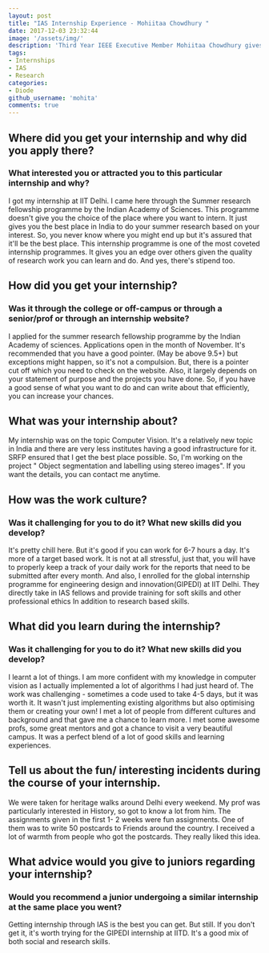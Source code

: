 ```yaml
---
layout: post
title: "IAS Internship Experience - Mohiitaa Chowdhury "
date: 2017-12-03 23:32:44
image: '/assets/img/'
description: 'Third Year IEEE Executive Member Mohiitaa Chowdhury gives advice on how to apply and look out for research internships.'
tags:
- Internships
- IAS
- Research
categories:
- Diode
github_username: 'mohita'
comments: true
---
```


## Where did you get your internship and why did you apply there? 
### What interested you or attracted you to this particular internship and why?

I got my internship at IIT Delhi. I came here through the Summer research fellowship programme by the Indian Academy of Sciences. This programme doesn't give you the choice of the place where you want to intern. It just gives you the best place in India to do your summer research based on your interest. So, you never know where you might end up but it's assured that it'll be the best place. This internship programme is one of the most coveted internship programmes. It gives you an edge over others given the quality of research work you can learn and do. And yes, there's stipend too. 

## How did you get your internship? 
### Was it through the college or off-campus or through a senior/prof or through an internship website?

I applied for the summer research fellowship programme by the Indian Academy of sciences. Applications open in the month of November. It's recommended that you have a good pointer. (May be above 9.5+) but exceptions might happen, so it's not a compulsion. But, there is a pointer cut off which you need to check on the website. Also, it largely depends on your statement of purpose and the projects you have done. So, if you have a good sense of what you want to do and can write about that efficiently, you can increase your chances. 

## What was your internship about?

My internship was on the topic Computer Vision. It's a relatively new topic in India and there are very less institutes having a good infrastructure for it. SRFP ensured that I get the best place possible. So, I'm working on the project " Object segmentation and labelling using stereo images". If you want the details, you can contact me anytime.

## How was the work culture?
### Was it challenging for you to do it? What new skills did you develop?

It's pretty chill here. But it's good if you can work for 6-7 hours a day. It's more of a target based work. It is not at all stressful, just that, you will have to properly keep a track of your daily work for the reports that need to be submitted after every month. And also, I enrolled for the global internship programme for engineering design and innovation(GIPEDI) at IIT Delhi. They directly take in IAS fellows and provide training for soft skills and other professional ethics In addition to research based skills. 

## What did you learn during the internship? 
### Was it challenging for you to do it? What new skills did you develop?

I learnt a lot of things. I am more confident with my knowledge in computer vision as I actually implemented a lot of algorithms I had just heard of. The work was challenging - sometimes a code used to take 4-5 days, but it was worth it. It wasn't just implementing existing algorithms but also optimising them or creating your own! I met a lot of people from different cultures and background and that gave me a chance to learn more. I met some awesome profs, some great mentors and got a chance to visit a very beautiful campus. It was a perfect blend of a lot of good skills and learning experiences. 

## Tell us about the fun/ interesting incidents during the course of your internship.

We were taken for heritage walks around Delhi every weekend. My prof was particularly interested in History, so got to know a lot from him. The assignments given in the first 1- 2 weeks were fun assignments. One of them was to write 50 postcards to Friends around the country. I received a lot of warmth from people who got the postcards. They really liked this idea. 

## What advice would you give to juniors regarding your internship?
### Would you recommend a junior undergoing a similar internship at the same place you went?

Getting internship through IAS is the best you can get. But still. If you don't get it, it's worth trying for the GIPEDI internship at IITD. It's a good mix of both social and research skills. 